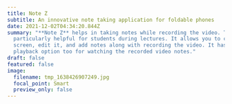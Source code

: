 ```yaml
---
title: Note Z
subtitle: An innovative note taking application for foldable phones
date: 2021-12-02T04:34:20.844Z
summary: "**Note Z** helps in taking notes while recording the video. This is
  particularly helpful for students during lectures. It allows you to capture
  screen, edit it, and add notes along with recording the video. It has a
  playback option too for watching the recorded video notes."
draft: false
featured: false
image:
  filename: tmp_1638426907249.jpg
  focal_point: Smart
  preview_only: false
---
```

